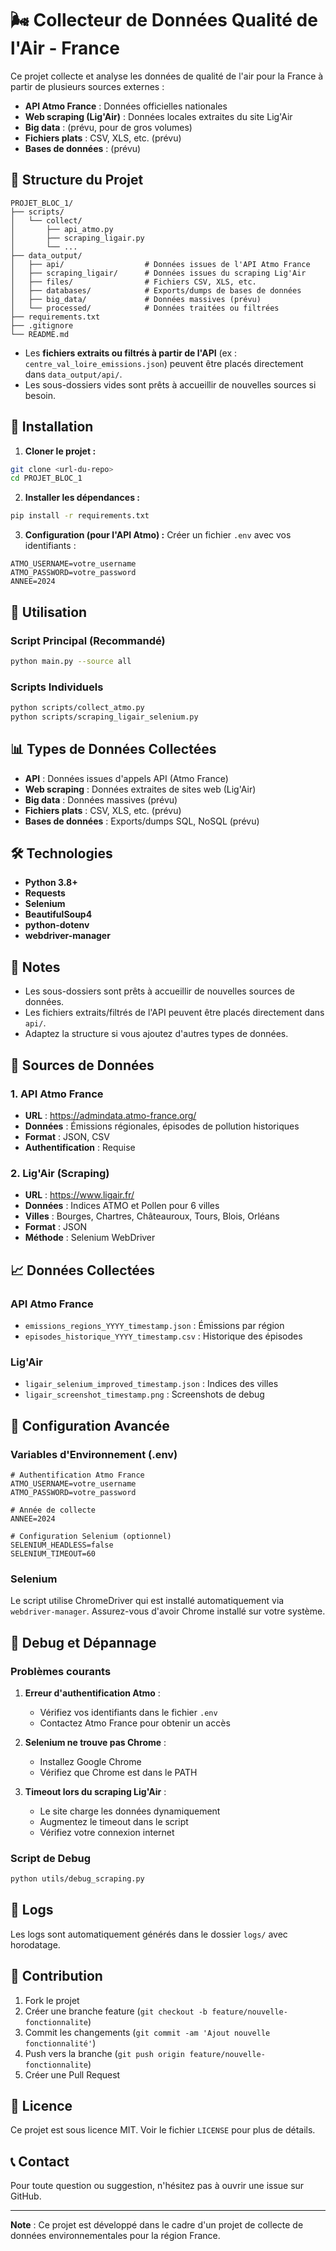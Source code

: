 # 🌬️ Collecteur de Données Qualité de l'Air - France

Ce projet collecte et analyse les données de qualité de l'air pour la France à partir de plusieurs sources externes :
- **API Atmo France** : Données officielles nationales
- **Web scraping (Lig'Air)** : Données locales extraites du site Lig'Air
- **Big data** : (prévu, pour de gros volumes)
- **Fichiers plats** : CSV, XLS, etc. (prévu)
- **Bases de données** : (prévu)

## 📁 Structure du Projet

```
PROJET_BLOC_1/
├── scripts/
│   └── collect/
│       ├── api_atmo.py
│       ├── scraping_ligair.py
│       └── ...
├── data_output/
│   ├── api/                  # Données issues de l'API Atmo France
│   ├── scraping_ligair/      # Données issues du scraping Lig'Air
│   ├── files/                # Fichiers CSV, XLS, etc.
│   ├── databases/            # Exports/dumps de bases de données
│   ├── big_data/             # Données massives (prévu)
│   └── processed/            # Données traitées ou filtrées
├── requirements.txt
├── .gitignore
└── README.md
```

- Les **fichiers extraits ou filtrés à partir de l'API** (ex : `centre_val_loire_emissions.json`) peuvent être placés directement dans `data_output/api/`.
- Les sous-dossiers vides sont prêts à accueillir de nouvelles sources si besoin.

## 🚀 Installation

1. **Cloner le projet :**
```bash
git clone <url-du-repo>
cd PROJET_BLOC_1
```

2. **Installer les dépendances :**
```bash
pip install -r requirements.txt
```

3. **Configuration (pour l'API Atmo) :**
Créer un fichier `.env` avec vos identifiants :
```env
ATMO_USERNAME=votre_username
ATMO_PASSWORD=votre_password
ANNEE=2024
```

## 🎯 Utilisation

### Script Principal (Recommandé)

```bash
python main.py --source all
```

### Scripts Individuels

```bash
python scripts/collect_atmo.py
python scripts/scraping_ligair_selenium.py
```

## 📊 Types de Données Collectées

- **API** : Données issues d'appels API (Atmo France)
- **Web scraping** : Données extraites de sites web (Lig'Air)
- **Big data** : Données massives (prévu)
- **Fichiers plats** : CSV, XLS, etc. (prévu)
- **Bases de données** : Exports/dumps SQL, NoSQL (prévu)

## 🛠️ Technologies

- **Python 3.8+**
- **Requests**
- **Selenium**
- **BeautifulSoup4**
- **python-dotenv**
- **webdriver-manager**

## 📝 Notes

- Les sous-dossiers sont prêts à accueillir de nouvelles sources de données.
- Les fichiers extraits/filtrés de l'API peuvent être placés directement dans `api/`.
- Adaptez la structure si vous ajoutez d'autres types de données.

## 📄 Sources de Données

### 1. API Atmo France
- **URL** : https://admindata.atmo-france.org/
- **Données** : Émissions régionales, épisodes de pollution historiques
- **Format** : JSON, CSV
- **Authentification** : Requise

### 2. Lig'Air (Scraping)
- **URL** : https://www.ligair.fr/
- **Données** : Indices ATMO et Pollen pour 6 villes
- **Villes** : Bourges, Chartres, Châteauroux, Tours, Blois, Orléans
- **Format** : JSON
- **Méthode** : Selenium WebDriver

## 📈 Données Collectées

### API Atmo France
- `emissions_regions_YYYY_timestamp.json` : Émissions par région
- `episodes_historique_YYYY_timestamp.csv` : Historique des épisodes

### Lig'Air
- `ligair_selenium_improved_timestamp.json` : Indices des villes
- `ligair_screenshot_timestamp.png` : Screenshots de debug

## 🔧 Configuration Avancée

### Variables d'Environnement (.env)
```env
# Authentification Atmo France
ATMO_USERNAME=votre_username
ATMO_PASSWORD=votre_password

# Année de collecte
ANNEE=2024

# Configuration Selenium (optionnel)
SELENIUM_HEADLESS=false
SELENIUM_TIMEOUT=60
```

### Selenium
Le script utilise ChromeDriver qui est installé automatiquement via `webdriver-manager`. Assurez-vous d'avoir Chrome installé sur votre système.

## 🐛 Debug et Dépannage

### Problèmes courants

1. **Erreur d'authentification Atmo** :
   - Vérifiez vos identifiants dans le fichier `.env`
   - Contactez Atmo France pour obtenir un accès

2. **Selenium ne trouve pas Chrome** :
   - Installez Google Chrome
   - Vérifiez que Chrome est dans le PATH

3. **Timeout lors du scraping Lig'Air** :
   - Le site charge les données dynamiquement
   - Augmentez le timeout dans le script
   - Vérifiez votre connexion internet

### Script de Debug
```bash
python utils/debug_scraping.py
```

## 📝 Logs

Les logs sont automatiquement générés dans le dossier `logs/` avec horodatage.

## 🤝 Contribution

1. Fork le projet
2. Créer une branche feature (`git checkout -b feature/nouvelle-fonctionnalite`)
3. Commit les changements (`git commit -am 'Ajout nouvelle fonctionnalité'`)
4. Push vers la branche (`git push origin feature/nouvelle-fonctionnalite`)
5. Créer une Pull Request

## 📄 Licence

Ce projet est sous licence MIT. Voir le fichier `LICENSE` pour plus de détails.

## 📞 Contact

Pour toute question ou suggestion, n'hésitez pas à ouvrir une issue sur GitHub.

---

**Note** : Ce projet est développé dans le cadre d'un projet de collecte de données environnementales pour la région France.
